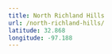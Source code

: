 ```yaml
---
title: North Richland Hills
url: /north-richland-hills/
latitude: 32.868
longitude: -97.188
---
```


